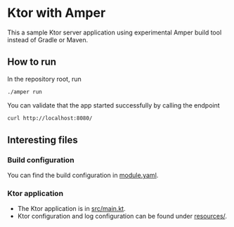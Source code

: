 # Ktor with Amper

This a sample Ktor server application using experimental Amper build tool instead of Gradle or Maven.

## How to run

In the repository root, run

```bash
./amper run
```

You can validate that the app started successfully by calling the endpoint

```bash
curl http://localhost:8080/
```

## Interesting files

### Build configuration

You can find the build configuration in [module.yaml](/module.yaml).

### Ktor application

- The Ktor application is in [src/main.kt](/src/main.kt).
- Ktor configuration and log configuration can be found under [resources/](/resources).